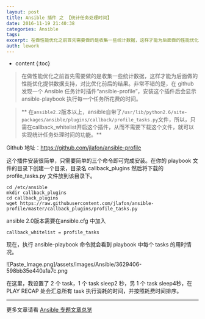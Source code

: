 ```yaml
---
layout: post
title: Ansible 插件 之 【统计任务处理时间】
date: 2016-11-19 21:40:38
categories: Ansible
tags:
excerpt: 在做性能优化之前首先需要做的是收集一些统计数据，这样才能为后面做的性能优化提供数据支持，对比优化前后的结果。非常不错的是，在 github 发现...
auth: lework
---
```

* content
{:toc}

> 在做性能优化之前首先需要做的是收集一些统计数据，这样才能为后面做的性能优化提供数据支持，对比优化前后的结果。非常不错的是，在 github 发现一个 Ansible 任务计时插件“ansible-profile”，安装这个插件后会显示 ansible-playbook 执行每一个任务所花费的时间。

> ** 在`ansible2.2`版本以上，ansible自带了`/usr/lib/python2.6/site-packages/ansible/plugins/callback/profile_tasks.py`文件，所以，只需在callback_whitelist开启这个插件，从而不需要下载这个文件，就可以实现统计任务处理时间的功能。**

Github 地址：https://github.com/jlafon/ansible-profile

这个插件安装很简单，只需要简单的三个命令即可完成安装。在你的 playbook 文件的目录下创建一个目录，目录名 callback_plugins 然后将下载的 profile_tasks.py 文件放到该目录下。

```
cd /etc/ansible 
mkdir callback_plugins 
cd callback_plugins 
wget https://raw.githubusercontent.com/jlafon/ansible-profile/master/callback_plugins/profile_tasks.py
```


ansible 2.0版本需要在ansible.cfg 中加入
```
callback_whitelist = profile_tasks
```


现在，执行 ansible-playbook 命令就会看到 playbook 中每个 tasks 的用时情况。

![Paste_Image.png]/assets/images/Ansible/3629406-598bb35e440a1a7c.png

在这里，我设置了 2 个 task，1 个 task sleep2 秒，另 1 个 task sleep4秒，在 PLAY RECAP 处会汇总所有 task 执行消耗的时间，并按照耗费时间排序。

---
更多文章请看 [Ansible 专题文章总览](http://www.jianshu.com/p/c56a88b103f8)
